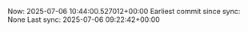 Now: 2025-07-06 10:44:00.527012+00:00 Earliest commit since sync: None Last sync: 2025-07-06 09:22:42+00:00
